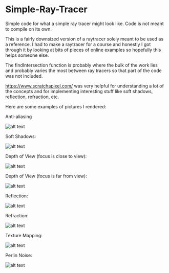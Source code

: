# Simple-Ray-Tracer
Simple code for what a simple ray tracer might look like.
Code is not meant to compile on its own.

This is a fairly downsized version of a raytracer solely meant to be used as a reference. I had to make a raytracer for a course and honestly I got through it by looking at bits of pieces of online examples so hopefully this helps someone else.

The findIntersection function is probably where the bulk of the work lies and probably varies the most between ray tracers so that part of the code was not included.

https://www.scratchapixel.com/ was very helpful for understanding a lot of the concepts and for implementing interesting stuff like soft shadows, reflection, refraction, etc.


Here are some examples of pictures I rendered:

Anti-aliasing

![alt text](https://github.com/shau1/Simple-Ray-Tracer/blob/master/Demo_Images/2anti_aliasing.png "Anti-aliasing")

Soft Shadows:

![alt text](https://github.com/shau1/Simple-Ray-Tracer/blob/master/Demo_Images/3soft_shadow.png "Soft Shadows")

Depth of View (focus is close to view):

![alt text](https://github.com/shau1/Simple-Ray-Tracer/blob/master/Demo_Images/4DOV_close.png "DOV close")

Depth of View (focus is far from view):

![alt text](https://github.com/shau1/Simple-Ray-Tracer/blob/master/Demo_Images/5DOV_far.png "DOV far")

Reflection:

![alt text](https://github.com/shau1/Simple-Ray-Tracer/blob/master/Demo_Images/6reflection.png "Reflection")

Refraction:

![alt text](https://github.com/shau1/Simple-Ray-Tracer/blob/master/Demo_Images/7refraction.png "Refraction")

Texture Mapping:

![alt text](https://github.com/shau1/Simple-Ray-Tracer/blob/master/Demo_Images/8texture_mapping.png "Texture Mapping")

Perlin Noise:

![alt text](https://github.com/shau1/Simple-Ray-Tracer/blob/master/Demo_Images/9perlin_noise.png "Perlin Noise")
